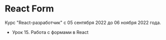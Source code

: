 # React Form
Курс "React-разработчик" с 05 сентября 2022 до 06 ноября 2022 года.

+ Урок 15. Работа с формами в React
